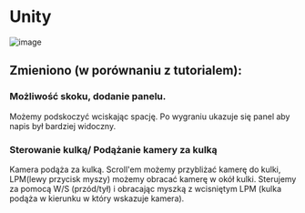 # Unity
![image](https://user-images.githubusercontent.com/38810840/118548572-bfef4200-b75a-11eb-9770-a85c538e4546.png)

## Zmieniono (w porównaniu z tutorialem):
### Możliwość skoku, dodanie panelu.
Możemy podskoczyć wciskając spację.
Po wygraniu ukazuje się panel aby napis był bardziej widoczny.
### Sterowanie kulką/ Podążanie kamery za kulką
Kamera podąża za kulką. Scroll'em możemy przybliżać kamerę do kulki, LPM(lewy przycisk myszy) możemy obracać kamerę w okół kulki. 
Sterujemy za pomocą W/S (przód/tył) i obracając myszką z wcisniętym LPM (kulka podąża w kierunku w który wskazuje kamera).
